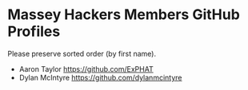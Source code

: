 # Massey Hackers Members GitHub Profiles
Please preserve sorted order (by first name).

- Aaron Taylor https://github.com/ExPHAT
- Dylan McIntyre https://github.com/dylanmcintyre
